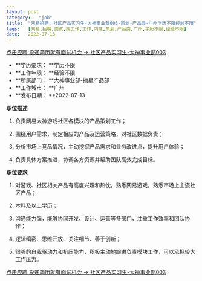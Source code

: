 ```yaml
---
layout:	post
category:	"job"
title:	"网易招聘：社区产品实习生-大神事业部003-策划-产品类-广州学历不限经验不限"
tags:	[网易,招聘,面试,找工作,工作,内推,策划,产品类,广州,学历不限,经验不限]
date:	2022-07-13
---
```


[点击应聘 投递简历就有面试机会 ->  社区产品实习生-大神事业部003](http://mobile.bole.netease.com/bole/boleDetail?id=37573&employeeId=346f03c3cda5f04c&key=all)



- **学历要求： **学历不限
- **工作年限： **经验不限
- **所属部门： **大神事业部-摘星产品部
- **工作城市： **广州
- **发布日期： **2022-07-13



**职位描述**

1. 负责网易大神游戏社区各模块的产品策划工作；

2. 围绕用户需求，制定相应的产品及运营策略，对社区数据负责；

3. 分析市场上竞品情况，主动挖掘产品需求和业务改进点，提升用户体验；

4. 负责具体方案推进，协调各方资源并帮助团队高效完成目标。



**职位要求**

1. 对游戏、社区相关产品有高度兴趣和热忱，熟悉网易游戏，熟悉市场上主流社区产品；

2. 本科及以上学历；

3. 沟通能力强，能够协同开发、设计、运营等多部门，注重工作效率和团队协作；

4. 逻辑缜密、思维开放、关注细节、善于创新；

5. 很强的自我驱动力和抗压能力，积极主动地跟进负责模块工作，可以承担较大工作压力。



[点击应聘 投递简历就有面试机会 ->  社区产品实习生-大神事业部003](http://mobile.bole.netease.com/bole/boleDetail?id=37573&employeeId=346f03c3cda5f04c&key=all)